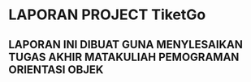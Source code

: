 # LAPORAN PROJECT TiketGo
## LAPORAN INI DIBUAT GUNA MENYLESAIKAN TUGAS AKHIR MATAKULIAH PEMOGRAMAN ORIENTASI OBJEK
